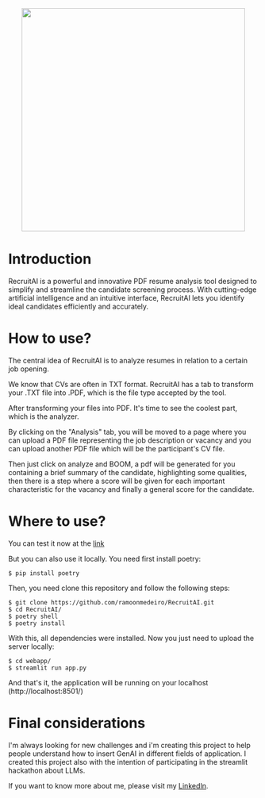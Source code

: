 <div align="center">
  <img src="https://github.com/ramoonmedeiro/RecruitAI/assets/102380417/ca30c3f7-d7de-412a-9e2d-534fbc31b3b9" width="450px" />
</div>


# Introduction

RecruitAI is a powerful and innovative PDF resume analysis tool designed to simplify and streamline the candidate screening process. With cutting-edge artificial intelligence and an intuitive interface, RecruitAI lets you identify ideal candidates efficiently and accurately.

# How to use?

The central idea of ​​RecruitAI is to analyze resumes in relation to a certain job opening.

We know that CVs are often in TXT format. RecruitAI has a tab to transform your .TXT file into .PDF, which is the file type accepted by the tool.

After transforming your files into PDF. It's time to see the coolest part, which is the analyzer.

By clicking on the "Analysis" tab, you will be moved to a page where you can upload a PDF file representing the job description or vacancy and you can upload another PDF file which will be the participant's CV file.

Then just click on analyze and BOOM, a pdf will be generated for you containing a brief summary of the candidate, highlighting some qualities, then there is a step where a score will be given for each important characteristic for the vacancy and finally a general score for the candidate.

# Where to use?

You can test it now at the <a href="https://recruitai.streamlit.app/">link</a>

But you can also use it locally. You need first install poetry:
```
$ pip install poetry
```
Then, you need clone this repository and follow the following steps:

```
$ git clone https://github.com/ramoonmedeiro/RecruitAI.git
$ cd RecruitAI/
$ poetry shell
$ poetry install
```

With this, all dependencies were installed. Now you just need to upload the server locally:

```
$ cd webapp/
$ streamlit run app.py
```

And that's it, the application will be running on your localhost (http://localhost:8501/)

# Final considerations

I'm always looking for new challenges and i'm creating this project to help people understand how to insert GenAI in different fields of application. I created this project also with the intention of participating in the streamlit hackathon about LLMs.

If you want to know more about me, please visit my <a href="https://www.linkedin.com/in/ramon-medeiro-767722246/">LinkedIn</a>.
